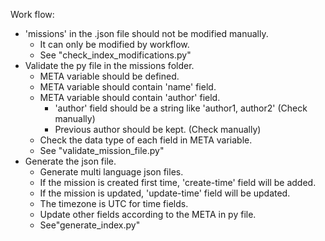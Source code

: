 Work flow:

- 'missions' in the .json file should not be modified manually.
  - It can only be modified by workflow.
  - See "check_index_modifications.py"
- Validate the py file in the missions folder.
  - META variable should be defined.
  - META variable should contain 'name' field.
  - META variable should contain 'author' field.
    - 'author' field should be a string like 'author1, author2' (Check manually)
    - Previous author should be kept. (Check manually)
  - Check the data type of each field in META variable.
  - See "validate_mission_file.py"
- Generate the json file.
  - Generate multi language json files.
  - If the mission is created first time, 'create-time' field will be added.
  - If the mission is updated, 'update-time' field will be updated.
  - The timezone is UTC for time fields.
  - Update other fields according to the META in py file.
  - See"generate_index.py"